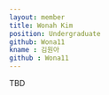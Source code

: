 ```yaml
---
layout: member
title: Wonah Kim
position: Undergraduate
github: Wona11
kname : 김원아
github : Wona11
---
```


TBD
